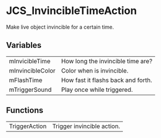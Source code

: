 # JCS_InvincibleTimeAction

Make live object invincible for a certain time.


## Variables

<table>
  <tr>
    <td>mInvicibleTime</td>
    <td>How long the invincible time are?</td>
  </tr>
  <tr>
    <td>mInvincibleColor</td>
    <td>Color when is invincible.</td>
  </tr>
  <tr>
    <td>mFlashTime</td>
    <td>How fast it flashs back and forth.</td>
  </tr>
  <tr>
    <td>mTriggerSound</td>
    <td>Play once while triggered.</td>
  </tr>
</table>


## Functions

<table>
  <tr>
    <td>TriggerAction</td>
    <td>Trigger invincible action.</td>
  </tr>
</table>
